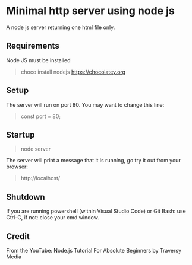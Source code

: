 # Minimal http server using node js

A node js server returning one html file only.

## Requirements

Node JS must be installed
> choco install nodejs
https://chocolatey.org

## Setup

The server will run on port 80.
You may want to change this line:
> const port = 80;

## Startup

> node server

The server will print a message
that it is running, go try it out 
from your browser:
> http://localhost/

## Shutdown

If you are running powershell (within Visual Studio Code)
or Git Bash: use Ctrl-C, if not: close your cmd window.

## Credit

From the YouTube: Node.js Tutorial For Absolute Beginners
by Traversy Media
